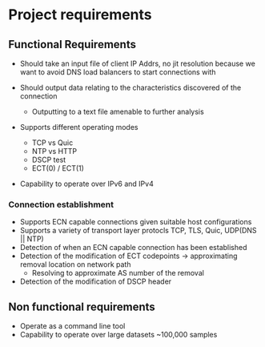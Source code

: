 # Project requirements

## Functional Requirements

* Should take an input file of client IP Addrs, no jit resolution because
  we want to avoid DNS load balancers to start connections with
* Should output data relating to the characteristics discovered of the connection
	- Outputting to a text file amenable to further analysis

* Supports different operating modes
	- TCP vs Quic
	- NTP vs HTTP
	- DSCP test
	- ECT(0) / ECT(1)

* Capability to operate over IPv6 and IPv4

### Connection establishment

* Supports ECN capable connections given suitable host configurations
* Supports a variety of transport layer protocls TCP, TLS, Quic, UDP(DNS || NTP)
* Detection of when an ECN capable connection has been established
* Detection of the modification of ECT codepoints -> approximating removal location on network path
	* Resolving to approximate AS number of the removal
* Detection of the modification of DSCP header 

## Non functional requirements

* Operate as a command line tool
* Capability to operate over large datasets ~100,000 samples

